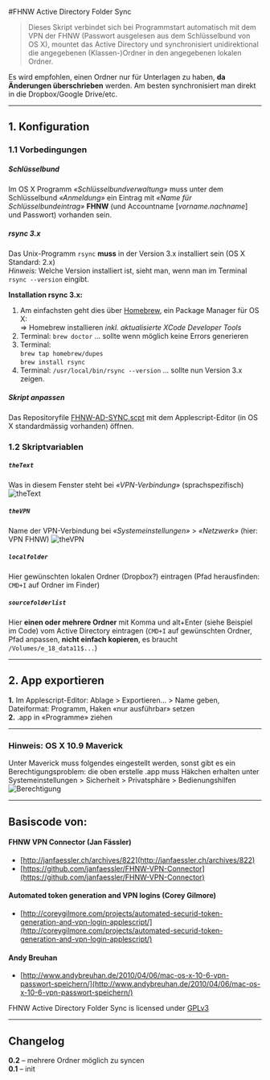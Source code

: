 #FHNW Active Directory Folder Sync

> Dieses Skript verbindet sich bei Programmstart automatisch mit dem VPN der FHNW (Passwort ausgelesen aus dem Schlüsselbund von OS X), mountet das Active Directory und synchronisiert unidirektional die angegebenen (Klassen-)Ordner in den angegebenen lokalen Ordner.

Es wird empfohlen, einen Ordner nur für Unterlagen zu haben, **da Änderungen überschrieben** werden. Am besten synchronisiert man direkt in die Dropbox/Google Drive/etc.
***
## 1. Konfiguration

### 1.1 Vorbedingungen
##### Schlüsselbund
Im OS X Programm *«Schlüsselbundverwaltung»* muss unter dem Schlüsselbund *«Anmeldung»* ein Eintrag mit 
*«Name für Schlüsselbundeintrag»* **FHNW** (und Accountname [*vorname.nachname*] und Passwort) vorhanden sein.

##### rsync 3.x
Das Unix-Programm `rsync` **muss** in der Version 3.x installiert sein (OS X Standard: 2.x)  
*Hinweis:*
Welche Version installiert ist, sieht man, wenn man im Terminal `rsync --version` eingibt.  
  
**Installation rsync 3.x:**  
1. Am einfachsten geht dies über [Homebrew](http://brew.sh/), ein Package Manager für OS X:   
=> Homebrew installieren *inkl. aktualisierte XCode Developer Tools*  
2. Terminal: `brew doctor` ... sollte wenn möglich keine Errors generieren   
3. Terminal:  
`brew tap homebrew/dupes`  
`brew install rsync`  
4. Terminal: `/usr/local/bin/rsync --version` ... sollte nun Version 3.x zeigen.


##### Skript anpassen
Das Repositoryfile [FHNW-AD-SYNC.scpt](https://github.com/davidhuser/fhnw-ad-sync/blob/master/FHNW-AD-SYNC.scpt?raw=true) mit dem Applescript-Editor (in OS X standardmässig vorhanden) öffnen.


### 1.2 Skriptvariablen
##### `theText`
Was in diesem Fenster steht bei *«VPN-Verbindung»* (sprachspezifisch)
![theText](http://i.imgur.com/SgGjxzA.png)

##### `theVPN`
Name der VPN-Verbindung bei *«Systemeinstellungen»* > *«Netzwerk»* (hier: VPN FHNW)
![theVPN](http://i.imgur.com/ZBEliHC.png)

##### `localfolder`
Hier gewünschten lokalen Ordner (Dropbox?) eintragen (Pfad herausfinden: `CMD+I` auf Ordner im Finder)

##### `sourcefolderlist`
Hier **einen oder mehrere Ordner** mit Komma und alt+Enter (siehe Beispiel im Code) vom Active Directory eintragen (`CMD+I` auf gewünschten Ordner, Pfad anpassen, **nicht einfach kopieren**, es braucht `/Volumes/e_18_data11$...`)  
***
## 2. App exportieren

**1.** Im Applescript-Editor: Ablage > Exportieren... > Name geben, Dateiformat: Programm, Haken «nur ausführbar» setzen  
**2.** .app in «Programme» ziehen
***
### Hinweis: OS X 10.9 Maverick
Unter Maverick muss folgendes eingestellt werden, sonst gibt es ein Berechtigungsproblem:
die oben erstelle .app muss Häkchen erhalten unter Systemeinstellungen > Sicherheit > Privatsphäre > Bedienungshilfen
![Berechtigung](http://i.imgur.com/cEUxUbG.png)
***
## Basiscode von:
#### FHNW VPN Connector (Jan Fässler)+ [http://janfaessler.ch/archives/822](http://janfaessler.ch/archives/822)+ [https://github.com/janfaessler/FHNW-VPN-Connector](https://github.com/janfaessler/FHNW-VPN-Connector)
#### Automated token generation and VPN logins (Corey Gilmore)+ [http://coreygilmore.com/projects/automated-securid-token-generation-and-vpn-login-applescript/](http://coreygilmore.com/projects/automated-securid-token-generation-and-vpn-login-applescript/)#### Andy Breuhan+ [http://www.andybreuhan.de/2010/04/06/mac-os-x-10-6-vpn-passwort-speichern/](http://www.andybreuhan.de/2010/04/06/mac-os-x-10-6-vpn-passwort-speichern/)

FHNW Active Directory Folder Sync is licensed under [GPLv3](http://choosealicense.com/licenses/gpl-v3/)
***## Changelog
**0.2** – mehrere Ordner möglich zu syncen  
**0.1** – init

